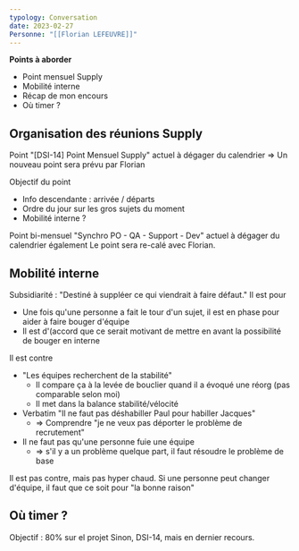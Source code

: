 ```yaml
---
typology: Conversation
date: 2023-02-27
Personne: "[[Florian LEFEUVRE]]"
---
```

**Points à aborder** 

- Point mensuel Supply
- Mobilité interne
- Récap de mon encours
- Où timer ?

## Organisation des réunions Supply

Point "\[DSI-14] Point Mensuel Supply" actuel à dégager du calendrier
=> Un nouveau point sera prévu par Florian 

Objectif du point
 - Info descendante : arrivée / départs
 - Ordre du jour sur les gros sujets du moment
 - Mobilité interne ?

Point bi-mensuel "Synchro PO - QA - Support - Dev" actuel à dégager du calendrier également
Le point sera re-calé avec Florian.

## Mobilité interne

Subsidiarité : "Destiné à suppléer ce qui viendrait à faire défaut." 
Il est pour 
-   Une fois qu'une personne a fait le tour d'un sujet, il est en phase pour aider à faire bouger d'équipe
-   Il est d'(accord que ce serait motivant de mettre en avant la possibilité de bouger en interne

Il est contre
-   "Les équipes recherchent de la stabilité"
    -   Il compare ça à la levée de bouclier quand il a évoqué une réorg (pas comparable selon moi)
    -   Il met dans la balance stabilité/vélocité
-   Verbatim "Il ne faut pas déshabiller Paul pour habiller Jacques"
    -   => Comprendre "je ne veux pas déporter le problème de recrutement"
-   Il ne faut pas qu'une personne fuie une équipe 
    -   => s'il y a un problème quelque part, il faut résoudre le problème de base

Il est pas contre, mais pas hyper chaud. Si une personne peut changer d'équipe, il faut que ce soit pour "la bonne raison"

## Où timer ?

Objectif : 80% sur el projet
Sinon, DSI-14, mais en dernier recours.
